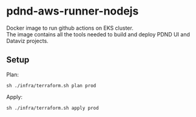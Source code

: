 # pdnd-aws-runner-nodejs

Docker image to run github actions on EKS cluster.<br>
The image contains all the tools needed to build and deploy PDND UI and Dataviz projects.

## Setup
Plan:
```shell script
sh ./infra/terraform.sh plan prod
```
Apply:
```
sh ./infra/terraform.sh apply prod
```